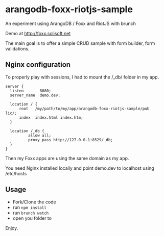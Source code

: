 # arangodb-foxx-riotjs-sample

An experiment using ArangoDB / Foxx and RiotJS with brunch 

Demo at http://foxx.solisoft.net

The main goal is to offer a simple CRUD sample with form builder, form validations.

## Nginx configuration

To properly play with sessions, I had to mount the /_db/ folder in my app.

````
server {
  listen       8080;
  server_name  demo.dev;
  
  location / {
      root   /my/path/to/my/app/arangodb-foxx-riotjs-sample/pub    lic/;
      index  index.html index.htm;
  }

  location /_db {
          allow all;
          proxy_pass http://127.0.0.1:8529/_db;
  }
}
````

Then my Foxx apps are using the same domain as my app.

You need Nginx installed locally and point demo.dev to localhost using /etc/hosts

## Usage

* Fork/Clone the code
* run `npm install`
* run `brunch watch`
* open you folder to 


Enjoy.
